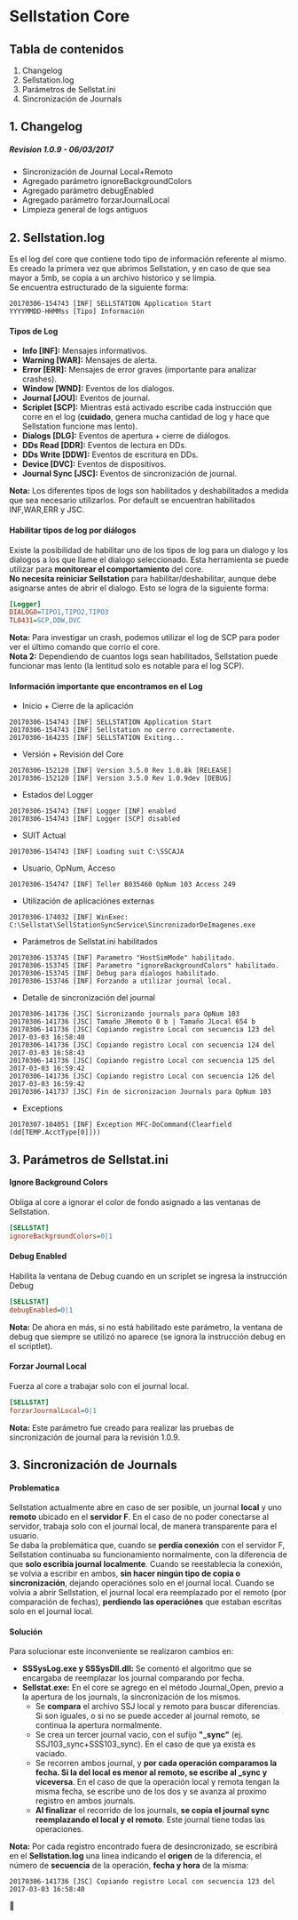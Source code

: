 # Sellstation Core

## Tabla de contenidos
1. Changelog
2. Sellstation.log
3. Parámetros de Sellstat.ini
4. Sincronización de Journals

## 1. Changelog
##### Revision 1.0.9 - 06/03/2017
 - Sincronización de Journal Local+Remoto
 - Agregado parámetro ignoreBackgroundColors
 - Agregado parámetro debugEnabled
 - Agregado parámetro forzarJournalLocal
 - Limpieza general de logs antiguos

## 2. Sellstation.log
Es el log del core que contiene todo tipo de información referente al mismo. Es creado la primera vez que abrimos Sellstation, y en caso de que sea mayor a 5mb, se copia a un archivo historico y se limpia.  
Se encuentra estructurado de la siguiente forma:  
```text
20170306-154743 [INF] SELLSTATION Application Start  
YYYYMMDD-HHMMss [Tipo] Información
```

#### Tipos de Log
- **Info [INF]:** Mensajes informativos.
- **Warning [WAR]:** Mensajes de alerta.
- **Error [ERR]:** Mensajes de error graves (importante para analizar crashes).
- **Window [WND]:** Eventos de los dialogos.
- **Journal [JOU]:** Eventos de journal.
- **Scriplet [SCP]:** Mientras está activado escribe cada instrucción que corre en el log (**cuidado**, genera mucha cantidad de log y hace que Sellstation funcione mas lento).
- **Dialogs [DLG]:** Eventos de apertura + cierre de diálogos.
- **DDs Read [DDR]:** Eventos de lectura en DDs.
- **DDs Write [DDW]:** Eventos de escritura en DDs.
- **Device [DVC]:** Eventos de dispositivos.
- **Journal Sync [JSC]:** Eventos de sincronización de journal.

**Nota:** Los diferentes tipos de logs son habilitados y deshabilitados a medida que sea necesario utilizarlos. Por default se encuentran habilitados INF,WAR,ERR y JSC.

#### Habilitar tipos de log por diálogos
Existe la posibilidad de habilitar uno de los tipos de log para un dialogo y los dialogos a los que llame el dialogo seleccionado. Esta herramienta se puede utilizar para **monitorear el comportamiento** del core.  
**No necesita reiniciar Sellstation** para habilitar/deshabilitar, aunque debe asignarse antes de abrir el dialogo.
Esto se logra de la siguiente forma:
```ini
[Logger]
DIALOGO=TIPO1,TIPO2,TIPO3
TL0431=SCP,DDW,DVC
```
**Nota:** Para investigar un crash, podemos utilizar el log de SCP para poder ver el último comando que corrio el core.  
**Nota 2:** Dependiendo de cuantos logs sean habilitados, Sellstation puede funcionar mas lento (la lentitud solo es notable para el log SCP).

#### Información importante que encontramos en el Log

- Inicio + Cierre de la aplicación
```text
20170306-154743 [INF] SELLSTATION Application Start  
20170306-154743 [INF] Sellstation no cerro correctamente.  
20170306-164235 [INF] SELLSTATION Exiting...
```

- Versión + Revisión del Core
```text
20170306-152120 [INF] Version 3.5.0 Rev 1.0.8k [RELEASE]  
20170306-152120 [INF] Version 3.5.0 Rev 1.0.9dev [DEBUG]
```

- Estados del Logger
```text
20170306-154743 [INF] Logger [INF] enabled  
20170306-154743 [INF] Logger [SCP] disabled
```

- SUIT Actual
```text
20170306-154743 [INF] Loading suit C:\SSCAJA
```

- Usuario, OpNum, Acceso
```text
20170306-154747 [INF] Teller B035460 OpNum 103 Access 249
```

- Utilización de aplicaciónes externas
```text
20170306-174032 [INF] WinExec: C:\Sellstat\SellStationSyncService\SincronizadorDeImagenes.exe
```

- Parámetros de Sellstat.ini habilitados
```text
20170306-153745 [INF] Parametro "HostSimMode" habilitado.
20170306-153745 [INF] Parametro "ignoreBackgroundColors" habilitado.  
20170306-153745 [INF] Debug para dialogos habilitado.  
20170306-153746 [INF] Forzando a utilizar journal local.
```

- Detalle de sincronización del journal
```text
20170306-141736 [JSC] Sicronizando journals para OpNum 103  
20170306-141736 [JSC] Tamaño JRemoto 0 b | Tamaño JLocal 654 b  
20170306-141736 [JSC] Copiando registro Local con secuencia 123 del 2017-03-03 16:58:40  
20170306-141736 [JSC] Copiando registro Local con secuencia 124 del 2017-03-03 16:58:43  
20170306-141736 [JSC] Copiando registro Local con secuencia 125 del 2017-03-03 16:59:42  
20170306-141736 [JSC] Copiando registro Local con secuencia 126 del 2017-03-03 16:59:42  
20170306-141737 [JSC] Fin de sicronizacion Journals para OpNum 103  
```

- Exceptions
```text
20170307-104051 [INF] Exception MFC-DoCommand(Clearfield (dd[TEMP.AcctType[0]]))
```

## 3. Parámetros de Sellstat.ini
#### Ignore Background Colors  
Obliga al core a ignorar el color de fondo asignado a las ventanas de Sellstation.
```ini
[SELLSTAT]
ignoreBackgroundColors=0|1
```

#### Debug Enabled
Habilita la ventana de Debug cuando en un scriplet se ingresa la instrucción Debug
```ini
[SELLSTAT]
debugEnabled=0|1
```
**Nota:** De ahora en más, si no está habilitado este parámetro, la ventana de debug que siempre se utilizó no aparece (se ignora la instrucción debug en el scriptlet).

#### Forzar Journal Local
Fuerza al core a trabajar solo con el journal local.
```ini
[SELLSTAT]
forzarJournalLocal=0|1
```
**Nota:** Este parámetro fue creado para realizar las pruebas de sincronización de journal para la revisión 1.0.9.

## 3. Sincronización de Journals
#### Problematica
Sellstation actualmente abre en caso de ser posible, un journal **local** y uno **remoto** ubicado en el **servidor F**. En el caso de no poder conectarse al servidor, trabaja solo con el journal local, de manera transparente para el usuario.  
Se daba la problemática que, cuando se **perdía conexión** con el servidor F, Sellstation continuaba su funcionamiento normalmente, con la diferencia de que **solo escribía journal localmente**. Cuando se reestablecia la conexión, se volvia a escribir en ambos, **sin hacer ningún tipo de copia o sincronización**, dejando operaciónes solo en el journal local. Cuando se volvia a abrir Sellstation, el journal local era reemplazado por el remoto (por comparación de fechas), **perdiendo las operaciónes** que estaban escritas solo en el journal local.

#### Solución
Para solucionar este inconveniente se realizaron cambios en:
- **SSSysLog.exe y SSSysDll.dll:** Se comentó el algoritmo que se encargaba de reemplazar los journal comparando por fecha.
- **Sellstat.exe:** En el core se agrego en el método Journal_Open, previo a la apertura de los journals, la sincronización de los mismos.
  - Se **compara** el archivo SSJ local y remoto para buscar diferencias. Si son iguales, o si no se puede acceder al journal remoto, se continua la apertura normalmente.
  - Se crea un tercer journal vacio, con el sufijo **"\_sync"** (ej. SSJ103_sync+SSS103_sync). En el caso de que ya exista es vaciado.
  - Se recorren ambos journal, y **por cada operación comparamos la fecha. Si la del local es menor al remoto, se escribe al \_sync y viceversa**. En el caso de que la operación local y remota tengan la misma fecha, se escribe uno de los dos y se avanza al proximo registro en ambos journals.
  - **Al finalizar** el recorrido de los journals, **se copia el journal sync reemplazando el local y el remoto**. Este journal tiene todas las operaciones.

**Nota:** Por cada registro encontrado fuera de desincronizado, se escribirá en el **Sellstation.log** una linea indicando el **origen** de la diferencia, el número de **secuencia** de la operación, **fecha y hora** de la misma:
```text
20170306-141736 [JSC] Copiando registro Local con secuencia 123 del 2017-03-03 16:58:40  
```

:pig:
